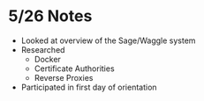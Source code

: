 # 5/26 Notes

- Looked at overview of the Sage/Waggle system
- Researched 
  - Docker
  - Certificate Authorities
  - Reverse Proxies
- Participated in first day of orientation